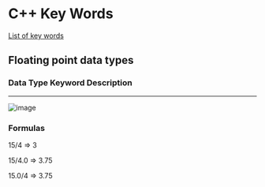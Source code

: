# C++ Key Words

[List of key words](https://en.cppreference.com/w/cpp/keyword)

## Floating point data types 
### Data Type      Keyword     Description
---
![image](https://github.com/user-attachments/assets/f917ae08-9db5-45b8-8896-9a9f986388db)

### Formulas

15/4 => 3

15/4.0 => 3.75

15.0/4 => 3.75
